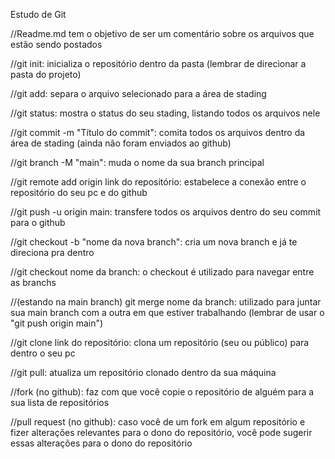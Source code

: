 Estudo de Git

 //Readme.md tem o objetivo de ser um comentário sobre os arquivos que estão sendo postados

 //git init: inicializa o repositório dentro da pasta (lembrar de direcionar a pasta do projeto)

 //git add: separa o arquivo selecionado para a área de stading

 //git status: mostra o status do seu stading, listando todos os arquivos nele

 //git commit -m "Título do commit": comita todos os arquivos dentro da área de stading (ainda não foram enviados ao github)

 //git branch -M "main": muda o nome da sua branch principal

 //git remote add origin link do repositório: estabelece a conexão entre o repositório do seu pc e do github

 //git push -u origin main: transfere todos os arquivos dentro do seu commit para o github

 //git checkout -b "nome da nova branch": cria um nova branch e já te direciona pra dentro

 //git checkout nome da branch: o checkout é utilizado para navegar entre as branchs

 //(estando na main branch) git merge nome da branch: utilizado para juntar sua main branch com a outra em que estiver trabalhando (lembrar de usar o "git push origin main")

 //git clone link do repositório: clona um repositório (seu ou público) para dentro o seu pc

 //git pull: atualiza um repositório clonado dentro da sua máquina

 //fork (no github): faz com que você copie o repositório de alguém para a sua lista de repositórios

 //pull request (no github): caso você de um fork em algum repositório e fizer alterações relevantes para o dono do repositório, você pode sugerir essas alterações para o dono do repositório